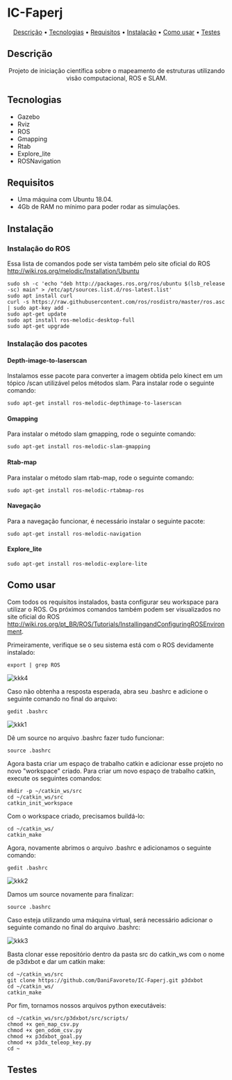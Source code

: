 # IC-Faperj

<p align="center">
 <a href="#descrição">Descrição</a> •
 <a href="#tecnologias">Tecnologias</a> • 
 <a href="#requisitos">Requisitos</a> • 
 <a href="#instalação">Instalação</a> • 
 <a href="#como-usar">Como usar</a> • 
 <a href="#testes">Testes</a>
</p>

## Descrição

<p align="center">Projeto de iniciação científica sobre o mapeamento de estruturas utilizando visão computacional, ROS e SLAM. </p>

## Tecnologias

* Gazebo
* Rviz
* ROS
* Gmapping
* Rtab
* Explore_lite
* ROSNavigation

## Requisitos

* Uma máquina com Ubuntu 18.04.
* 4Gb de RAM no mínimo para poder rodar as simulações.

## Instalação

### Instalação do ROS
Essa lista de comandos pode ser vista também pelo site oficial do ROS http://wiki.ros.org/melodic/Installation/Ubuntu

    sudo sh -c 'echo "deb http://packages.ros.org/ros/ubuntu $(lsb_release -sc) main" > /etc/apt/sources.list.d/ros-latest.list'
    sudo apt install curl
    curl -s https://raw.githubusercontent.com/ros/rosdistro/master/ros.asc | sudo apt-key add -
    sudo apt-get update
    sudo apt install ros-melodic-desktop-full
    sudo apt-get upgrade
    
### Instalação dos pacotes

#### Depth-image-to-laserscan
Instalamos esse pacote para converter a imagem obtida pelo kinect em um tópico /scan utilizável pelos métodos slam. Para instalar rode o seguinte comando:

    sudo apt-get install ros-melodic-depthimage-to-laserscan

#### Gmapping
Para instalar o método slam gmapping, rode o seguinte comando:
    
    sudo apt-get install ros-melodic-slam-gmapping
    
#### Rtab-map
Para instalar o método slam rtab-map, rode o seguinte comando:

    sudo apt-get install ros-melodic-rtabmap-ros
   
#### Navegação
Para a navegação funcionar, é necessário instalar o seguinte pacote:

    sudo apt-get install ros-melodic-navigation

#### Explore_lite

    sudo apt-get install ros-melodic-explore-lite

## Como usar
Com todos os requisitos instalados, basta configurar seu workspace para utilizar o ROS. Os próximos comandos também podem ser visualizados no site oficial do ROS http://wiki.ros.org/pt_BR/ROS/Tutorials/InstallingandConfiguringROSEnvironment.

Primeiramente, verifique se o seu sistema está com o ROS devidamente instalado:

    export | grep ROS
    
![kkk4](https://user-images.githubusercontent.com/39687418/127230147-9f679de3-fa59-4477-af54-5d30318a229d.PNG)
    
Caso não obtenha a resposta esperada, abra seu .bashrc e adicione o seguinte comando no final do arquivo:

    gedit .bashrc
    

![kkk1](https://user-images.githubusercontent.com/39687418/127230126-acda760a-cba4-4969-991b-d27474cb547f.PNG)
    
Dê um source no arquivo .bashrc fazer tudo funcionar:

    source .bashrc

    
Agora basta criar um espaço de trabalho catkin e adicionar esse projeto no novo "workspace" criado. Para criar um novo espaço de trabalho catkin, execute os seguintes comandos:

    mkdir -p ~/catkin_ws/src
    cd ~/catkin_ws/src
    catkin_init_workspace
    
Com o workspace criado, precisamos buildá-lo:
    
    cd ~/catkin_ws/
    catkin_make
    
Agora, novamente abrimos o arquivo .bashrc e adicionamos o seguinte comando:

    gedit .bashrc
    
![kkk2](https://user-images.githubusercontent.com/39687418/127230132-788ae0a9-252b-4c04-9f4f-3d6d19ba05b5.PNG)
    
Damos um source novamente para finalizar:

    source .bashrc
    
Caso esteja utilizando uma máquina virtual, será necessário adicionar o seguinte comando no final do arquivo .bashrc:

![kkk3](https://user-images.githubusercontent.com/39687418/127230144-6977d4bd-9733-4d29-8f11-51d2e037ec41.PNG)

Basta clonar esse repositório dentro da pasta src do catkin_ws com o nome de p3dxbot e dar um catkin make:
    
    cd ~/catkin_ws/src
    git clone https://github.com/DaniFavoreto/IC-Faperj.git p3dxbot
    cd ~/catkin_ws/
    catkin_make

Por fim, tornamos nossos arquivos python executáveis:

    cd ~/catkin_ws/src/p3dxbot/src/scripts/
    chmod +x gen_map_csv.py 
    chmod +x gen_odom_csv.py 
    chmod +x p3dxbot_goal.py 
    chmod +x p3dx_teleop_key.py
    cd ~

## Testes





